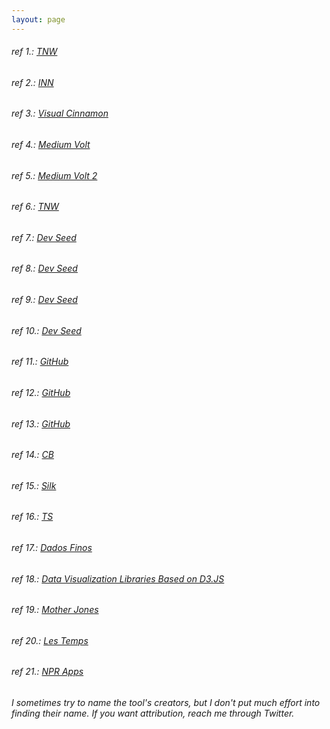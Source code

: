 ```yaml
---
layout: page
---
```


###### ref 1.: [TNW](http://thenextweb.com/dd/2015/06/12/20-best-javascript-chart-libraries/)

###### ref 2.: [INN](http://nerds.inn.org/toolbox/)

###### ref 3.: [Visual Cinnamon](http://www.visualcinnamon.com/)

###### ref 4.: [Medium Volt](https://medium.com/volt-data-lab/26-ferramentas-para-visualiza%C3%A7%C3%A3o-de-dados-avaliadas-pelo-volt-654c5a590497#.7lof0g732)

###### ref 5.: [Medium Volt 2](https://medium.com/volt-data-lab/6-ferramentas-para-extrair-dados-da-internet-avaliadas-pelo-volt-586b6352fdd2#.jbd8yb9a2)

###### ref 6.: [TNW](http://thenextweb.com/apps/2012/09/29/the-best-apps-communities-tools-writers-journalists/)

###### ref 7.: [Dev Seed](http://inspire.blufra.me/big-data-visualization-review-of-the-20-best-tools/)

###### ref 8.: [Dev Seed](https://developmentseed.org/projects/landsat-util/)

###### ref 9.: [Dev Seed](https://developmentseed.org/blog/2012/june/25/prose-a-content-editor-for-github/)

###### ref 10.: [Dev Seed](https://developmentseed.org/blog/new-healthcare-gov-is-open-and-cms-free/)

###### ref 11.: [GitHub](https://github.com/prose/starter)

###### ref 12.: [GitHub](https://github.com/jueyang/know-your-tools)

###### ref 13.: [GitHub](https://github.com/jueyang/mapmakers-cheatsheet)

###### ref 14.: [CB](http://www.creativebloq.com/design-tools/data-visualization-712402)

###### ref 15.: [Silk](http://data-journalism-tools.silk.co/)

###### ref 16.: [TS](http://techslides.com/50-javascript-charting-and-graphics-libraries)

###### ref 17.: [Dados Finos](http://dadosfinos.blogspot.com.br/)

###### ref 18.: [Data Visualization Libraries Based on D3.JS](http://mikemcdearmon.com/portfolio/techposts/charting-libraries-using-d3)

###### ref 19.: [Mother Jones](https://github.com/motherjones/story-tools#list-of-tools)

###### ref 20.: [Les Temps](https://labs.letemps.ch/toolbox/)

###### ref 21.: [NPR Apps](https://github.com/nprapps)

_I sometimes try to name the tool's creators, but I don't put much effort into finding their name. If you want attribution, reach me through Twitter._
